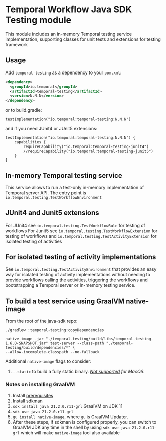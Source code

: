 # Temporal Workflow Java SDK Testing module

This module includes an in-memory Temporal testing service implementation,
supporting classes for unit tests and extensions for testing framework

## Usage

Add `temporal-testing` as a dependency to your `pom.xml`:
```xml
<dependency>
  <groupId>io.temporal</groupId>
  <artifactId>temporal-testing</artifactId>
  <version>N.N.N</version>
</dependency>
```

or to build.gradle:
```
testImplementation("io.temporal:temporal-testing:N.N.N")
```

and if you need JUnit4 or JUnit5 extensions:
```
testImplementation("io.temporal:temporal-testing:N.N.N") {
    capabilities {
        requireCapability("io.temporal:temporal-testing-junit4")
        //requireCapability("io.temporal:temporal-testing-junit5")
    }
}
```

## In-memory Temporal testing service 

This service allows to run a test-only in-memory implementation of Temporal server API.
The entry point is `io.temporal.testing.TestWorkflowEnvironment`

## JUnit4 and Junit5 extensions

For JUnit4 see `io.temporal.testing.TestWorkflowRule` for testing of workflows
For Junit5 see `io.temporal.testing.TestWorkflowExtension` for testing of workflows 
and `io.temporal.testing.TestActivityExtension` for isolated testing of activities

## For isolated testing of activity implementations

See `io.temporal.testing.TestActivityEnvironment` that provides an easy way for isolated testing of
activity implementations without needing to provide workflows calling the activities, triggering the workflows
and bootstrapping a Temporal server or In-memory testing service.

## To build a test service using GraalVM native-image

From the root of the java-sdk repo:
```
./gradlew :temporal-testing:copyDependencies
```
```
native-image -jar "./temporal-testing/build/libs/temporal-testing-1.6.0-SNAPSHOT.jar" test-server --class-path "./temporal-testing/build/dependencies/*" \
--allow-incomplete-classpath --no-fallback
```
Additional `native-image` flags to consider:
1. `--static` to build a fully static binary. _[Not supported](https://developer.apple.com/library/archive/qa/qa1118/_index.html) for MacOS._

### Notes on installing GraalVM
1. Install [prerequisites](https://www.graalvm.org/reference-manual/native-image/#prerequisites)
2. Install [sdkman](https://sdkman.io/install)
3. `sdk install java 21.2.0.r11-grl` GraalVM on JDK 11
4. `sdk use java 21.2.0.r11-grl`
5. `gu install native-image`, where `gu` is GraalVM Updater.
6. After these steps, if sdkman is configured properly, you can switch to GraalVM JDK any time in the shell by using `sdk use java 21.2.0.r11-grl` which will make `native-image` tool also available
